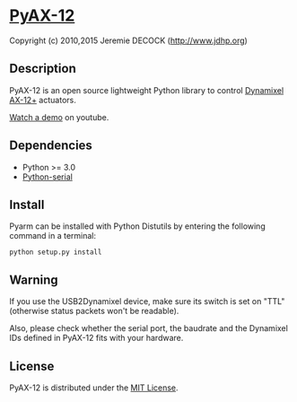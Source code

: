 # [PyAX-12](http://www.jdhp.org/projects_en.html#pyax12)

Copyright (c) 2010,2015 Jeremie DECOCK (http://www.jdhp.org)

## Description

PyAX-12 is an open source lightweight Python library to control
[Dynamixel AX-12+](http://www.robotis.com/xe/dynamixel_en) actuators.

[Watch a demo](https://youtu.be/sXrEGmjz-S4) on youtube.

## Dependencies

* Python >= 3.0
* [Python-serial](http://pyserial.sourceforge.net)

## Install

Pyarm can be installed with Python Distutils by entering the following command
in a terminal:

```
python setup.py install
```

## Warning

If you use the USB2Dynamixel device, make sure its switch is set on "TTL"
(otherwise status packets won't be readable).

Also, please check whether the serial port, the baudrate and the Dynamixel IDs
defined in PyAX-12 fits with your hardware.

## License

PyAX-12 is distributed under the [MIT License](http://opensource.org/licenses/MIT).
